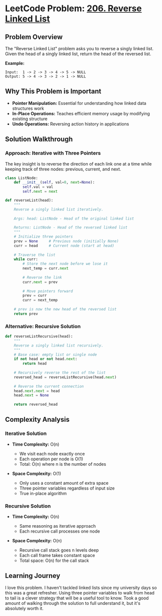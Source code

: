 # LeetCode Problem: [206. Reverse Linked List](https://leetcode.com/problems/reverse-linked-list/)

## Problem Overview

The "Reverse Linked List" problem asks you to reverse a singly linked list. Given the head of a singly linked list, return the head of the reversed list.

**Example:**
```
Input:  1 -> 2 -> 3 -> 4 -> 5 -> NULL
Output: 5 -> 4 -> 3 -> 2 -> 1 -> NULL
```

## Why This Problem is Important

- **Pointer Manipulation:** Essential for understanding how linked data structures work
- **In-Place Operations:** Teaches efficient memory usage by modifying existing structure
- **Undo Operations:** Reversing action history in applications

## Solution Walkthrough

### Approach: Iterative with Three Pointers

The key insight is to reverse the direction of each link one at a time while keeping track of three nodes: previous, current, and next.

```python
class ListNode:
    def __init__(self, val=0, next=None):
        self.val = val
        self.next = next

def reverseList(head):
    """
    Reverse a singly linked list iteratively.
    
    Args: head: ListNode - Head of the original linked list
    
    Returns: ListNode - Head of the reversed linked list
    """
    # Initialize three pointers
    prev = None     # Previous node (initially None)
    curr = head     # Current node (start at head)
    
    # Traverse the list
    while curr:
        # Store the next node before we lose it
        next_temp = curr.next
        
        # Reverse the link
        curr.next = prev
        
        # Move pointers forward
        prev = curr
        curr = next_temp
    
    # prev is now the new head of the reversed list
    return prev
```

### Alternative: Recursive Solution

```python
def reverseListRecursive(head):
    """
    Reverse a singly linked list recursively.
    """
    # Base case: empty list or single node
    if not head or not head.next:
        return head
    
    # Recursively reverse the rest of the list
    reversed_head = reverseListRecursive(head.next)
    
    # Reverse the current connection
    head.next.next = head
    head.next = None
    
    return reversed_head
```

## Complexity Analysis

### Iterative Solution
- **Time Complexity:** O(n)
  - We visit each node exactly once
  - Each operation per node is O(1)
  - Total: O(n) where n is the number of nodes

- **Space Complexity:** O(1)
  - Only uses a constant amount of extra space
  - Three pointer variables regardless of input size
  - True in-place algorithm

### Recursive Solution
- **Time Complexity:** O(n)
  - Same reasoning as iterative approach
  - Each recursive call processes one node

- **Space Complexity:** O(n)
  - Recursive call stack goes n levels deep
  - Each call frame takes constant space
  - Total space: O(n) for the call stack

## Learning Journey

I love this problem. I haven't tackled linked lists since my university days so this was a great refresher. Using three pointer variables to walk from head to tail is a clever strategy that will be a useful tool to know. Took a good amount of walking through the solution to full understand it, but it's absolutely worth it.
